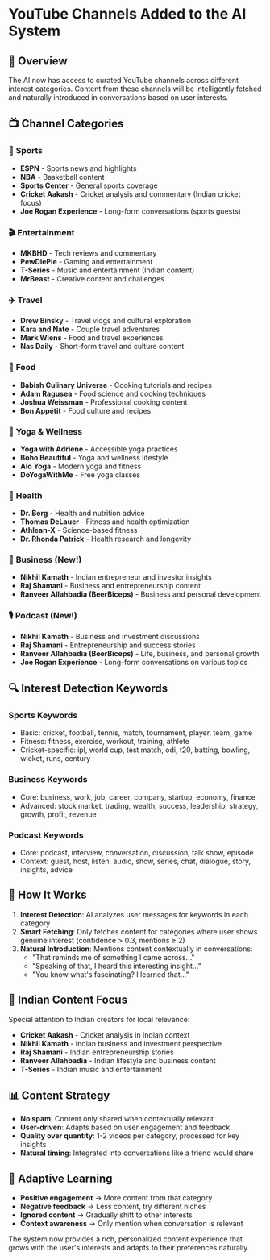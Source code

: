 # YouTube Channels Added to the AI System

## 🎯 Overview
The AI now has access to curated YouTube channels across different interest categories. Content from these channels will be intelligently fetched and naturally introduced in conversations based on user interests.

## 📺 Channel Categories

### 🏃 **Sports**
- **ESPN** - Sports news and highlights
- **NBA** - Basketball content
- **Sports Center** - General sports coverage
- **Cricket Aakash** - Cricket analysis and commentary (Indian cricket focus)
- **Joe Rogan Experience** - Long-form conversations (sports guests)

### 🎬 **Entertainment**
- **MKBHD** - Tech reviews and commentary
- **PewDiePie** - Gaming and entertainment
- **T-Series** - Music and entertainment (Indian content)
- **MrBeast** - Creative content and challenges

### ✈️ **Travel**
- **Drew Binsky** - Travel vlogs and cultural exploration
- **Kara and Nate** - Couple travel adventures
- **Mark Wiens** - Food and travel experiences
- **Nas Daily** - Short-form travel and culture content

### 🍕 **Food**
- **Babish Culinary Universe** - Cooking tutorials and recipes
- **Adam Ragusea** - Food science and cooking techniques
- **Joshua Weissman** - Professional cooking content
- **Bon Appétit** - Food culture and recipes

### 🧘 **Yoga & Wellness**
- **Yoga with Adriene** - Accessible yoga practices
- **Boho Beautiful** - Yoga and wellness lifestyle
- **Alo Yoga** - Modern yoga and fitness
- **DoYogaWithMe** - Free yoga classes

### 🏥 **Health**
- **Dr. Berg** - Health and nutrition advice
- **Thomas DeLauer** - Fitness and health optimization
- **Athlean-X** - Science-based fitness
- **Dr. Rhonda Patrick** - Health research and longevity

### 💼 **Business** (New!)
- **Nikhil Kamath** - Indian entrepreneur and investor insights
- **Raj Shamani** - Business and entrepreneurship content
- **Ranveer Allahbadia (BeerBiceps)** - Business and personal development

### 🎙️ **Podcast** (New!)
- **Nikhil Kamath** - Business and investment discussions
- **Raj Shamani** - Entrepreneurship and success stories
- **Ranveer Allahbadia (BeerBiceps)** - Life, business, and personal growth
- **Joe Rogan Experience** - Long-form conversations on various topics

## 🔍 Interest Detection Keywords

### **Sports Keywords**
- Basic: cricket, football, tennis, match, tournament, player, team, game
- Fitness: fitness, exercise, workout, training, athlete
- Cricket-specific: ipl, world cup, test match, odi, t20, batting, bowling, wicket, runs, century

### **Business Keywords**
- Core: business, work, job, career, company, startup, economy, finance
- Advanced: stock market, trading, wealth, success, leadership, strategy, growth, profit, revenue

### **Podcast Keywords**
- Core: podcast, interview, conversation, discussion, talk show, episode
- Context: guest, host, listen, audio, show, series, chat, dialogue, story, insights, advice

## 🚀 How It Works

1. **Interest Detection**: AI analyzes user messages for keywords in each category
2. **Smart Fetching**: Only fetches content for categories where user shows genuine interest (confidence > 0.3, mentions ≥ 2)
3. **Natural Introduction**: Mentions content contextually in conversations:
   - "That reminds me of something I came across..."
   - "Speaking of that, I heard this interesting insight..."
   - "You know what's fascinating? I learned that..."

## 🎯 Indian Content Focus

Special attention to Indian creators for local relevance:
- **Cricket Aakash** - Cricket analysis in Indian context
- **Nikhil Kamath** - Indian business and investment perspective
- **Raj Shamani** - Indian entrepreneurship stories
- **Ranveer Allahbadia** - Indian lifestyle and business content
- **T-Series** - Indian music and entertainment

## 📊 Content Strategy

- **No spam**: Content only shared when contextually relevant
- **User-driven**: Adapts based on user engagement and feedback
- **Quality over quantity**: 1-2 videos per category, processed for key insights
- **Natural timing**: Integrated into conversations like a friend would share

## 🔄 Adaptive Learning

- **Positive engagement** → More content from that category
- **Negative feedback** → Less content, try different niches
- **Ignored content** → Gradually shift to other interests
- **Context awareness** → Only mention when conversation is relevant

The system now provides a rich, personalized content experience that grows with the user's interests and adapts to their preferences naturally.
